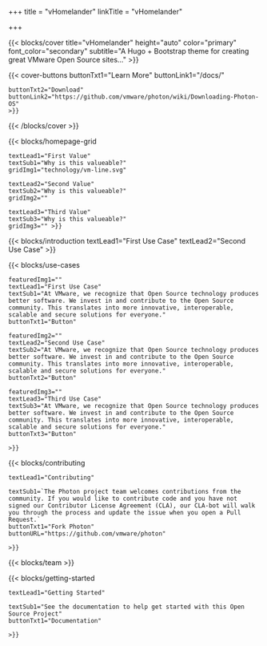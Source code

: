 +++
title = "vHomelander"
linkTitle = "vHomelander"

+++
<!-- blocks/cover content start -->
{{< blocks/cover 
	title="vHomelander" 
	height="auto" 
	color="primary" 
	font_color="secondary" 
	subtitle="A Hugo + Bootstrap theme for creating great VMware Open Source sites..." 
	>}}

{{< cover-buttons 
	buttonTxt1="Learn More"
	buttonLink1="/docs/"

	buttonTxt2="Download"
	buttonLink2="https://github.com/vmware/photon/wiki/Downloading-Photon-OS"
	>}}

{{< /blocks/cover >}}
<!-- blocks/cover content end -->

<!-- blocks/homepage-grid start -->
{{< blocks/homepage-grid 

	textLead1="First Value"
	textSub1="Why is this valueable?"
	gridImg1="technology/vm-line.svg"

	textLead2="Second Value" 
	textSub2="Why is this valueable?"
	gridImg2=""

	textLead3="Third Value"
	textSub3="Why is this valueable?"
	gridImg3="" >}}

<!-- blocks/homepage-grid End -->

<!-- blocks/intro-three-wide start 
{{</* blocks/intro-three-wide 
	textLead1="First Use Case"
	textLead2="Second Use Case" 
	*/>}}
<!-- blocks/intro-three-wide end -->
<!-- blocks/introduction start -->
{{< blocks/introduction 
	textLead1="First Use Case"
	textLead2="Second Use Case" 
	>}}
<!-- blocks/introduction end -->


<!-- blocks/use-cases begin -->
{{< blocks/use-cases 
	
	featuredImg1=""
	textLead1="First Use Case"
	textSub1="At VMware, we recognize that Open Source technology produces better software. We invest in and contribute to the Open Source community. This translates into more innovative, interoperable, scalable and secure solutions for everyone."
	buttonTxt1="Button"

	featuredImg2=""
	textLead2="Second Use Case" 
	textSub2="At VMware, we recognize that Open Source technology produces better software. We invest in and contribute to the Open Source community. This translates into more innovative, interoperable, scalable and secure solutions for everyone."
	buttonTxt2="Button"

	featuredImg3=""
	textLead3="Third Use Case"
	textSub3="At VMware, we recognize that Open Source technology produces better software. We invest in and contribute to the Open Source community. This translates into more innovative, interoperable, scalable and secure solutions for everyone."
	buttonTxt3="Button"
	
	>}}
<!-- blocks/use-cases end -->

<!-- blocks/getting-started begin -->
{{< blocks/contributing
	
	textLead1="Contributing"
	
	textSub1=`The Photon project team welcomes contributions from the community. If you would like to contribute code and you have not signed our Contributor License Agreement (CLA), our CLA-bot will walk you through the process and update the issue when you open a Pull Request.`
	buttonTxt1="Fork Photon"
	buttonURL="https://github.com/vmware/photon"

	>}}
<!-- blocks/getting-started end -->

<!-- blocks/team begin -->
{{< blocks/team  >}}
<!-- blocks/team end -->


<!-- blocks/getting-started begin -->
{{< blocks/getting-started 
	
	textLead1="Getting Started"
	
	textSub1="See the documentation to help get started with this Open Source Project"
	buttonTxt1="Documentation"

	>}}
<!-- blocks/getting-started end -->